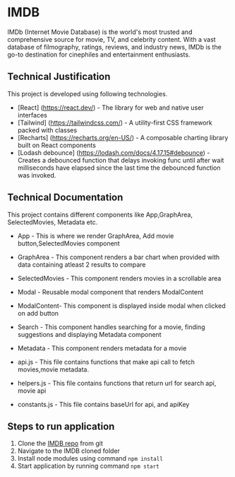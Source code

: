 # IMDB

IMDb (Internet Movie Database) is the world's most trusted and comprehensive source for movie, TV, and celebrity content. With a vast database of filmography, ratings, reviews, and industry news, IMDb is the go-to destination for cinephiles and entertainment enthusiasts.

## Technical Justification

This project is developed using following technologies.
 - [React] (https://react.dev/) - The library for web and native user interfaces
 - [Tailwind] (https://tailwindcss.com/) - A utility-first CSS framework packed with classes 
 - [Recharts] (https://recharts.org/en-US/) - A composable charting library built on React components
 - [Lodash debounce] (https://lodash.com/docs/4.17.15#debounce) - Creates a debounced function that delays invoking func until after wait milliseconds have elapsed since the last time the debounced function was invoked. 

## Technical Documentation

This project contains different components like App,GraphArea, SelectedMovies, Metadata etc.

- App - This is where we render GraphArea, Add movie button,SelectedMovies component

- GraphArea - This component renders a bar chart when provided with data containing atleast 2 results to compare
- SelectedMovies - This component renders movies in a scrollable area
- Modal - Reusable modal component that renders ModalContent
- ModalContent- This component is displayed inside modal when clicked on add button
- Search - This component handles searching for a movie, finding suggestions and displaying Metadata component
- Metadata - This component renders metadata for a movie
- api.js - This file contains functions that make api call to fetch movies,movie metadata.
- helpers.js - This file contains functions that return url for search api, movie api
- constants.js - This file contains baseUrl for api, and apiKey 

## Steps to run application

1. Clone the [IMDB repo](https://github.com/akhilpallikonda/IMDB) from git
2. Navigate to the IMDB cloned folder
3. Install node modules using command `npm install`
4. Start application by running command `npm start`